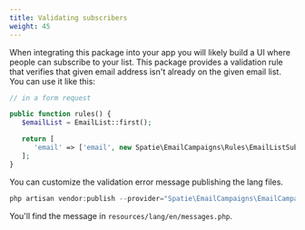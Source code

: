 ```yaml
---
title: Validating subscribers
weight: 45
---
```


When integrating this package into your app you will likely build a UI where people can subscribe to your list. This package provides a validation rule that verifies that given email address isn't already on the given email list. You can use it like this:

```php
// in a form request

public function rules() {
   $emailList = EmailList::first();

   return [
      'email' => ['email', new Spatie\EmailCampaigns\Rules\EmailListSubscriptionRule($emailList)]
   ];
}
```

You can customize the validation error message publishing the lang files.

```php
php artisan vendor:publish --provider="Spatie\EmailCampaigns\EmailCampaignsServiceProvider" --tag="lang"
```

You'll find the message in `resources/lang/en/messages.php`.
